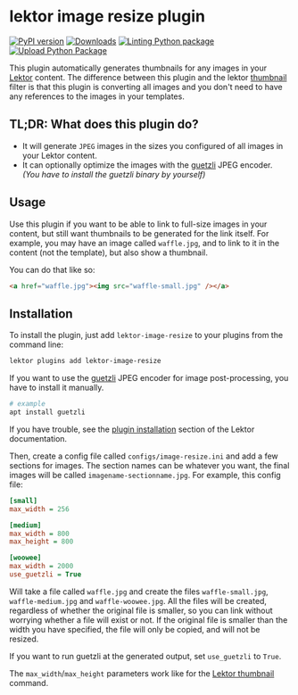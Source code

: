  lektor image resize plugin
============================
[![PyPI version](https://badge.fury.io/py/lektor-image-resize.svg)](https://badge.fury.io/py/lektor-image-resize)
 [![Downloads](https://pepy.tech/badge/lektor-image-resize)](https://pepy.tech/project/lektor-image-resize)
 [![Linting Python package](https://github.com/chaos-bodensee/lektor-image-resize/actions/workflows/pythonpackage.yml/badge.svg)](https://github.com/chaos-bodensee/lektor-image-resize/actions/workflows/pythonpackage.yml)
 [![Upload Python Package](https://github.com/chaos-bodensee/lektor-image-resize/actions/workflows/pythonpublish.yml/badge.svg)](https://github.com/chaos-bodensee/lektor-image-resize/actions/workflows/pythonpublish.yml)

This plugin automatically generates thumbnails for any images in your [Lektor](https://getlektor.com) content.
The difference between this plugin and the lektor [thumbnail](https://www.getlektor.com/docs/api/db/record/thumbnail/) filter is that this plugin is converting all images and you don't need to have any references to the images in your templates.

 TL;DR: What does this plugin do?
---------------------------------
+ It will generate ``JPEG`` images in the sizes you configured of all images in your Lektor content.
+ It can optionally optimize the images with the [guetzli](https://github.com/google/guetzli) JPEG encoder. *(You have to install the guetzli binary by yourself)*

 Usage
-------
Use this plugin if you want to be able to link to full-size images in your content, but still want thumbnails to be generated for the link itself. For example, you may have an image called ``waffle.jpg``, and to link to it in the content (not the template), but also show a thumbnail.

You can do that like so:
```html
<a href="waffle.jpg"><img src="waffle-small.jpg" /></a>
```

 Installation
--------------
To install the plugin, just add ``lektor-image-resize`` to your plugins from the command line:
```bash
lektor plugins add lektor-image-resize
```

If you want to use the [guetzli](https://github.com/google/guetzli) JPEG encoder for image post-processing, you have to install it manually.
```bash
# example
apt install guetzli
```

If you have trouble, see the [plugin
installation](https://www.getlektor.com/docs/plugins/) section of the Lektor
documentation.

Then, create a config file called `configs/image-resize.ini` and add
a few sections for images. The section names can be whatever you want, the
final images will be called `imagename-sectionname.jpg`. For example, this
config file:

```ini
[small]
max_width = 256

[medium]
max_width = 800
max_height = 800

[woowee]
max_width = 2000
use_guetzli = True
```

Will take a file called `waffle.jpg` and create the files `waffle-small.jpg`,
`waffle-medium.jpg` and `waffle-woowee.jpg`. All the files will be created, regardless
of whether the original file is smaller, so you can link without worrying
whether a file will exist or not. If the original file is smaller than the width
you have specified, the file will only be copied, and will not be resized.

If you want to run guetzli at the generated output, set ``use_guetzli`` to ``True``.

The `max_width`/`max_height` parameters work like for the [Lektor
thumbnail](https://www.getlektor.com/docs/api/db/record/thumbnail/) command.
